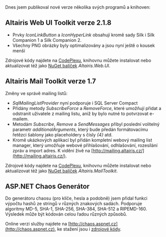 <!-- dcterms:identifier = aspnetcz#376 -->
<!-- dcterms:title = Dnešní příděl nových verzí -->
<!-- dcterms:abstract = Altairis Mail Toolkit, Altairis Web UI Toolkit a ASP.NET Chaos Generator mají nové verze. -->
<!-- np9:categoryId = 7 -->
<!-- x4w:category = Software -->
<!-- np9:authorId = 1 -->
<!-- np9:authorEmail = michal.valasek@altairis.cz -->
<!-- dcterms:creator = Michal Altair Valášek -->
<!-- dcterms:created = 2012-03-23T23:00:46.677+01:00 -->
<!-- dcterms:date = 2012-03-23T23:00:49+01:00 -->
<!-- x4w:pictureWidth = 150 -->
<!-- x4w:pictureHeight = 150 -->
<!-- x4w:pictureUrl = /perex-pictures/logo-altairis.png -->

Dnes jsem publikoval nové verze několika svých programů a knihoven:

## Altairis Web UI Toolkit verze 2.1.8

*   Prvky *IconLinkButton* a *IconHyperLink* obsahují kromě sady Silk i Silk Companion 1 a Silk Companion 2.
*   Všechny PNG obrázky byly optimalizovány a jsou nyní ještě o kousek menší

Zdrojové kódy najdete na [CodePlexu](http://altairiswebui.codeplex.com/), knihovnu můžete instalovat nebo aktualizovat též jako [NuGet balíček](http://www.nuget.org/packages/Altairis.Web.UI) *Altairis.Web.UI*.

## Altairis Mail Toolkit verze 1.7

Změny ve správě mailing listů:

*   *SqlMailingListProvider* nyní podporuje i SQL Server Compact
*   Přidány metody *SubscribeForce* a *RemoveForce*, které umožňují přidat a odstranit uživatele z mailing listu, aniž by bylo nutné to potvrzovat e-mailem.
*   Metodám *Subscribe*, *Remove* a *SendMessages* přibyl poslední volitelný parametr *additionalArguments*, který bude předán formátovacímu řetězci šablony jako placeholdery s čísly *{4}* atd.
*   Kromě ukázkových aplikací byl přidán kompletní webový mailing list manager, který umožňuje webové přihlašování, odhlašování, rozesílání zpráv a import adres. K vidění živě na [http://mailing.altairis.cz/](http://mailing.altairis.cz/). 

Zdrojové kódy najdete na [CodePlexu](http://altairismailtoolkit.codeplex.com/), knihovnu můžete instalovat nebo aktualizovat též jako [NuGet balíček](http://www.nuget.org/packages/Altairis.MailToolkit) *Altairis.MailToolkit*.

## ASP.NET Chaos Generátor

Do generátoru chaosu (pro klíče, hesla a podobně) jsem přidal funkci výpočtu hashů ze stringů v různých znakových sadách. Podporuje algoritmy MD-5, SHA-1, SHA-256, SHA-384, SHA-512 a RIPEMD-160. Výsledek může být kódován celou řadou různých způsobů.

Online verzi služby najdete na [http://chaos.aspnet.cz](http://chaos.aspnet.cz), ke stažení jsou i [zdrojové kódy](http://chaos.aspnet.cz/ChaosGenSource.zip).
